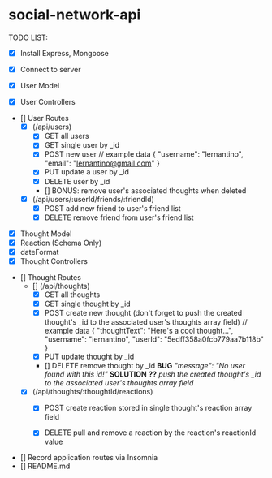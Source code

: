 # social-network-api


TODO LIST: 
- [x] Install Express, Mongoose

- [x] Connect to server

- [x] User Model
- [x] User Controllers
- [] User Routes 
    -[x] (/api/users)
        - [x] GET all users
        - [x] GET single user by _id
        - [x] POST new user
            // example data
                {
                "username": "lernantino",
                "email": "lernantino@gmail.com"
                }
        - [x] PUT update a user by _id
        - [x] DELETE user by _id
        - [] BONUS: remove user's associated thoughts when deleted
    -[x] (/api/users/:userId/friends/:friendId)
        - [x] POST add new friend to user's friend list
        - [x] DELETE remove friend from user's friend list

- [x] Thought Model
- [x] Reaction (Schema Only)
- [x] dateFormat
- [x] Thought Controllers
- [] Thought Routes
    - [] (/api/thoughts)
        - [x] GET all thoughts
        - [x] GET single thought by _id
        - [x] POST create new thought (don't forget to push the created thought's _id to the associated user's thoughts array field)
            // example data
                {
                "thoughtText": "Here's a cool thought...",
                "username": "lernantino",
                "userId": "5edff358a0fcb779aa7b118b"
                }
        - [x] PUT update thought by _id
        - [] DELETE remove thought by _id
            **BUG** 
                *"message": "No user found with this id!"*
            **SOLUTION** 
                **??** *push the created thought's _id to the associated user's thoughts array field* 
    - [x] (/api/thoughts/:thoughtId/reactions)
        - [x] POST create reaction stored in single thought's reaction array field
        - [x] DELETE pull and remove a reaction by the reaction's reactionId value


- [] Record application routes via Insomnia
- [] README.md